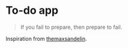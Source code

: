 # To-do app
> If you fail to prepare, then prepare to fail.

Inspiration from [themaxsandelin](https://github.com/themaxsandelin/todo).